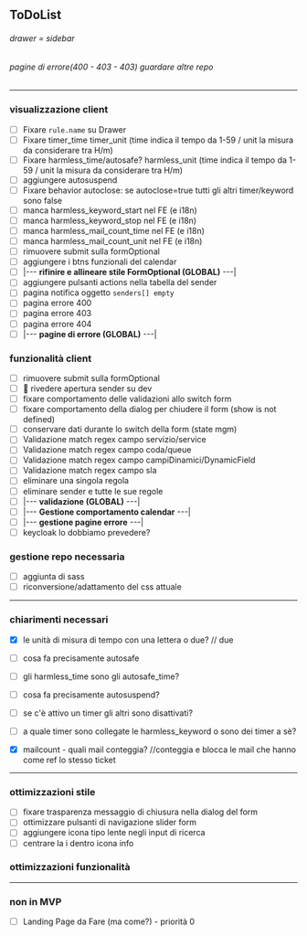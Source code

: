 ## ToDoList
###### drawer = sidebar
###### pagine di errore(400 - 403 - 403) guardare altre repo

<hr>

### visualizzazione client
- [ ] Fixare `rule.name` su Drawer
- [ ] Fixare timer_time timer_unit (time indica il tempo da 1-59 / unit la misura da considerare tra H/m)
- [ ] Fixare harmless_time/autosafe? harmless_unit (time indica il tempo da 1-59 / unit la misura da considerare tra H/m)
- [ ] aggiungere autosuspend
- [ ] Fixare behavior autoclose: se autoclose=true tutti gli altri timer/keyword sono false
- [ ] manca harmless_keyword_start nel FE (e i18n)
- [ ] manca harmless_keyword_stop nel FE (e i18n)
- [ ] manca harmless_mail_count_time nel FE (e i18n)
- [ ] manca harmless_mail_count_unit nel FE (e i18n)
- [ ] rimuovere submit sulla formOptional
- [ ] aggiungere i btns funzionali del calendar
- [ ] |--- <b>rifinire e allineare stile FormOptional (GLOBAL)</b> ---|
- [ ] aggiungere pulsanti actions nella tabella del sender
- [ ] pagina notifica oggetto `senders[] empty`
- [ ] pagina errore 400
- [ ] pagina errore 403
- [ ] pagina errore 404
- [ ] |--- <b>pagine di errore (GLOBAL)</b> ---|

### funzionalità client
- [ ] rimuovere submit sulla formOptional 
- [ ] :rotating_light: rivedere apertura sender su dev
- [ ] fixare comportamento delle validazioni allo switch form
- [ ] fixare comportamento della dialog per chiudere il form (show is not defined)
- [ ] conservare dati durante lo switch della form (state mgm)
- [ ] Validazione match regex campo servizio/service
- [ ] Validazione match regex campo coda/queue
- [ ] Validazione match regex campo campiDinamici/DynamicField
- [ ] Validazione match regex campo sla
- [ ] eliminare una singola regola
- [ ] eliminare sender e tutte le sue regole
- [ ] |--- <b>validazione (GLOBAL)</b> ---|
- [ ] |--- <b>Gestione comportamento calendar</b> ---|
- [ ] |--- <b>gestione pagine errore</b> ---|
- [ ] keycloak lo dobbiamo prevedere?

### gestione repo necessaria
- [ ] aggiunta di sass
- [ ] riconversione/adattamento del css attuale

<hr>

### chiarimenti necessari
- [x] le unità di misura di tempo con una lettera o due? // due
- [ ] cosa fa precisamente autosafe
- [ ] gli harmless_time sono gli autosafe_time?
- [ ] cosa fa precisamente autosuspend?
- [ ] se c'è attivo un timer gli altri sono disattivati?
- [ ] a quale timer sono collegate le harmless_keyword o sono dei timer a sè?
- [x] mailcount - quali mail conteggia? //conteggia e blocca le mail che hanno come ref lo stesso ticket


<hr>

### ottimizzazioni stile
- [ ] fixare trasparenza messaggio di chiusura nella dialog del form
- [ ] ottimizzare pulsanti di navigazione slider form
- [ ] aggiungere icona tipo lente negli input di ricerca
- [ ] centrare la i dentro icona info
### ottimizzazioni funzionalità

<hr>

### non in MVP
- [ ] Landing Page da Fare (ma come?) - priorità 0